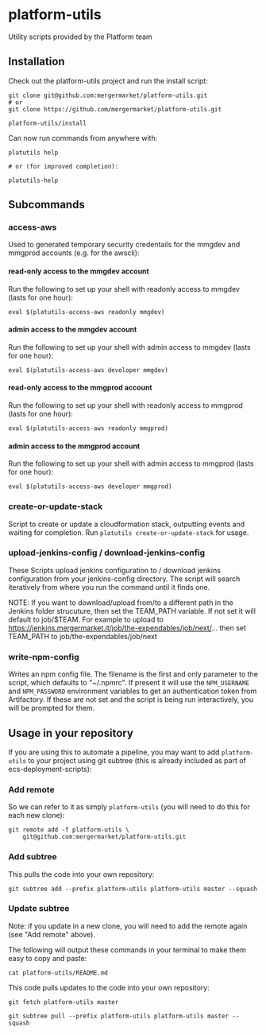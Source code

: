 # platform-utils

Utility scripts provided by the Platform team

## Installation

Check out the platform-utils project and run the install script:

    git clone git@github.com:mergermarket/platform-utils.git
    # or
    git clone https://github.com/mergermarket/platform-utils.git
    
    platform-utils/install

Can now run commands from anywhere with:

    platutils help

    # or (for improved completion):
    
    platutils-help

## Subcommands

### access-aws

Used to generated temporary security credentails for the mmgdev and mmgprod accounts (e.g. for the awscli):

#### read-only access to the mmgdev account

Run the following to set up your shell with readonly access to mmgdev (lasts for one hour):

    eval $(platutils-access-aws readonly mmgdev)

#### admin access to the mmgdev account

Run the following to set up your shell with admin access to mmgdev (lasts for one hour):

    eval $(platutils-access-aws developer mmgdev)
    
#### read-only access to the mmgprod account

Run the following to set up your shell with readonly access to mmgprod (lasts for one hour):

    eval $(platutils-access-aws readonly mmgprod)
    
#### admin access to the mmgprod account

Run the following to set up your shell with admin access to mmgprod (lasts for one hour):

    eval $(platutils-access-aws developer mmgprod)

### create-or-update-stack

Script to create or update a cloudformation stack, outputting events and waiting for completion. Run `platutils create-or-update-stack` for usage.

### upload-jenkins-config / download-jenkins-config

These Scripts upload jenkins configuration to / download jenkins configuration from your jenkins-config directory.  The script will search iteratively from where you run the command until it finds one.

NOTE: If you want to download/upload from/to a different path in the Jenkins folder strucuture, then set the 
TEAM_PATH variable.  If not set it will default to job/$TEAM.  For example to upload to https://jenkins.mergermarket.it/job/the-expendables/job/next/... then set TEAM_PATH to job/the-expendables/job/next 

### write-npm-config

Writes an npm config file. The filename is the first and only parameter to the script, which defaults to "~/.npmrc". If present it will use the `NPM_USERNAME` and `NPM_PASSWORD` environment variables to get an authentication token from Artifactory. If these are not set and the script is being run interactively, you will be prompted for them.

## Usage in your repository

If you are using this to automate a pipeline, you may want to add `platform-utils` to your project using git subtree (this is already included as part of ecs-deployment-scripts):

### Add remote

So we can refer to it as simply `platform-utils` (you will need to do this for each new clone):

    git remote add -f platform-utils \
        git@github.com:mergermarket/platform-utils.git

### Add subtree

This pulls the code into your own repository:

    git subtree add --prefix platform-utils platform-utils master --squash

### Update subtree

Note: if you update in a new clone, you will need to add the remote again (see "Add remote" above).

The following will output these commands in your terminal to make them easy to copy and paste:

    cat platform-utils/README.md

This code pulls updates to the code into your own repository:

    git fetch platform-utils master
    
    git subtree pull --prefix platform-utils platform-utils master --squash 

